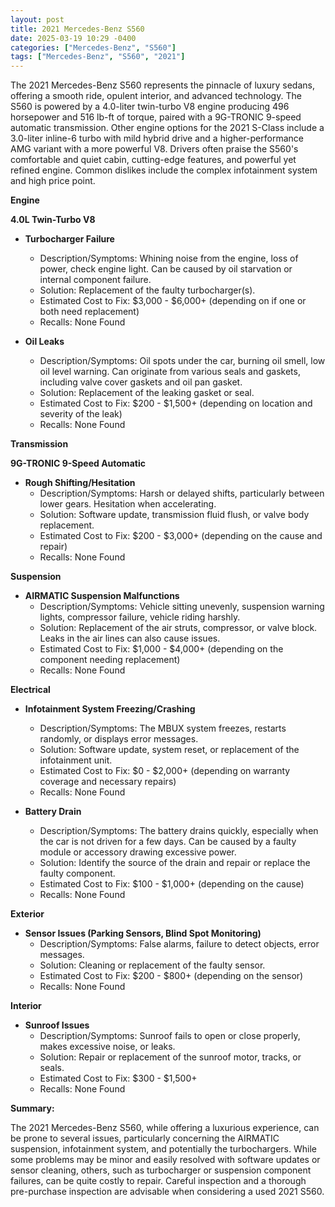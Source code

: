 ```yaml
---
layout: post
title: 2021 Mercedes-Benz S560
date: 2025-03-19 10:29 -0400
categories: ["Mercedes-Benz", "S560"]
tags: ["Mercedes-Benz", "S560", "2021"]
---
```

The 2021 Mercedes-Benz S560 represents the pinnacle of luxury sedans, offering a smooth ride, opulent interior, and advanced technology. The S560 is powered by a 4.0-liter twin-turbo V8 engine producing 496 horsepower and 516 lb-ft of torque, paired with a 9G-TRONIC 9-speed automatic transmission. Other engine options for the 2021 S-Class include a 3.0-liter inline-6 turbo with mild hybrid drive and a higher-performance AMG variant with a more powerful V8. Drivers often praise the S560's comfortable and quiet cabin, cutting-edge features, and powerful yet refined engine. Common dislikes include the complex infotainment system and high price point.

**Engine**

**4.0L Twin-Turbo V8**

*   **Turbocharger Failure**
    *   Description/Symptoms: Whining noise from the engine, loss of power, check engine light. Can be caused by oil starvation or internal component failure.
    *   Solution: Replacement of the faulty turbocharger(s).
    *   Estimated Cost to Fix: $3,000 - $6,000+ (depending on if one or both need replacement)
    *   Recalls: None Found

*   **Oil Leaks**
    *   Description/Symptoms: Oil spots under the car, burning oil smell, low oil level warning. Can originate from various seals and gaskets, including valve cover gaskets and oil pan gasket.
    *   Solution: Replacement of the leaking gasket or seal.
    *   Estimated Cost to Fix: $200 - $1,500+ (depending on location and severity of the leak)
    *   Recalls: None Found

**Transmission**

**9G-TRONIC 9-Speed Automatic**

*   **Rough Shifting/Hesitation**
    *   Description/Symptoms: Harsh or delayed shifts, particularly between lower gears. Hesitation when accelerating.
    *   Solution: Software update, transmission fluid flush, or valve body replacement.
    *   Estimated Cost to Fix: $200 - $3,000+ (depending on the cause and repair)
    *   Recalls: None Found

**Suspension**

*   **AIRMATIC Suspension Malfunctions**
    *   Description/Symptoms: Vehicle sitting unevenly, suspension warning lights, compressor failure, vehicle riding harshly.
    *   Solution: Replacement of the air struts, compressor, or valve block. Leaks in the air lines can also cause issues.
    *   Estimated Cost to Fix: $1,000 - $4,000+ (depending on the component needing replacement)
    *   Recalls: None Found

**Electrical**

*   **Infotainment System Freezing/Crashing**
    *   Description/Symptoms: The MBUX system freezes, restarts randomly, or displays error messages.
    *   Solution: Software update, system reset, or replacement of the infotainment unit.
    *   Estimated Cost to Fix: $0 - $2,000+ (depending on warranty coverage and necessary repairs)
    *   Recalls: None Found

*   **Battery Drain**
    *   Description/Symptoms: The battery drains quickly, especially when the car is not driven for a few days. Can be caused by a faulty module or accessory drawing excessive power.
    *   Solution: Identify the source of the drain and repair or replace the faulty component.
    *   Estimated Cost to Fix: $100 - $1,000+ (depending on the cause)
    *   Recalls: None Found

**Exterior**

*   **Sensor Issues (Parking Sensors, Blind Spot Monitoring)**
    *   Description/Symptoms: False alarms, failure to detect objects, error messages.
    *   Solution: Cleaning or replacement of the faulty sensor.
    *   Estimated Cost to Fix: $200 - $800+ (depending on the sensor)
    *   Recalls: None Found

**Interior**

*   **Sunroof Issues**
    *   Description/Symptoms: Sunroof fails to open or close properly, makes excessive noise, or leaks.
    *   Solution: Repair or replacement of the sunroof motor, tracks, or seals.
    *   Estimated Cost to Fix: $300 - $1,500+
    *   Recalls: None Found

**Summary:**

The 2021 Mercedes-Benz S560, while offering a luxurious experience, can be prone to several issues, particularly concerning the AIRMATIC suspension, infotainment system, and potentially the turbochargers. While some problems may be minor and easily resolved with software updates or sensor cleaning, others, such as turbocharger or suspension component failures, can be quite costly to repair. Careful inspection and a thorough pre-purchase inspection are advisable when considering a used 2021 S560.

